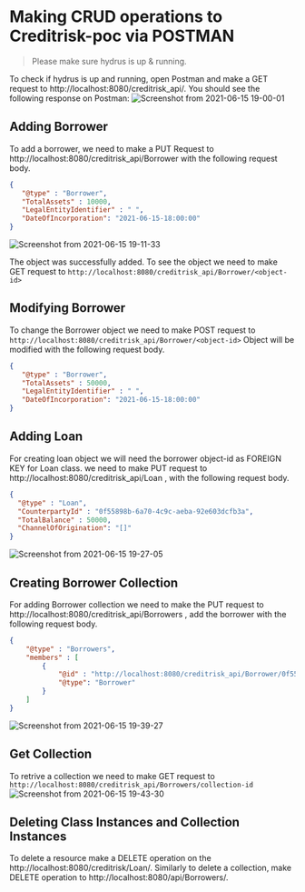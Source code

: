 # Making CRUD operations to Creditrisk-poc via POSTMAN

> Please make sure hydrus is up & running.

To check if hydrus is up and running, open Postman and make a GET request to http://localhost:8080/creditrisk_api/. You should see the following response on Postman:
![Screenshot from 2021-06-15 19-00-01](https://user-images.githubusercontent.com/49719371/122061389-16a87400-ce0c-11eb-8f07-0b19896f6e89.png)

## Adding Borrower
 To add a borrower, we need to make a PUT Request to http://localhost:8080/creditrisk_api/Borrower with the following request body.
 ```json
{
    "@type" : "Borrower",
    "TotalAssets" : 10000,
    "LegalEntityIdentifier" : " ",
    "DateOfIncorporation": "2021-06-15-18:00:00"
}
 ```
 ![Screenshot from 2021-06-15 19-11-33](https://user-images.githubusercontent.com/49719371/122063036-8bc87900-ce0d-11eb-83bd-0295d28a1d30.png)

The object was successfully added. To see the object we need to make GET request to `http://localhost:8080/creditrisk_api/Borrower/<object-id>`
  
  ## Modifying Borrower
  To change the Borrower object we need to make POST request to `http://localhost:8080/creditrisk_api/Borrower/<object-id>` Object will be modified with the following request body.
 ```json
{
    "@type" : "Borrower",
    "TotalAssets" : 50000,
    "LegalEntityIdentifier" : " ",
    "DateOfIncorporation": "2021-06-15-18:00:00"
}
 ```
 
 
 ## Adding Loan
  For creating loan object we will need the borrower object-id as FOREIGN KEY for Loan class.
  we need to make PUT request to http://localhost:8080/creditrisk_api/Loan , with the following request body.
  ```json
  {
    "@type" : "Loan",
    "CounterpartyId" : "0f55898b-6a70-4c9c-aeba-92e603dcfb3a",
    "TotalBalance" : 50000,
    "ChannelOfOrigination": "[]"
}
```
![Screenshot from 2021-06-15 19-27-05](https://user-images.githubusercontent.com/49719371/122065605-b4ea0900-ce0f-11eb-9242-176c61146cfe.png)

## Creating Borrower Collection
For adding Borrower collection we need to make the PUT request to http://localhost:8080/creditrisk_api/Borrowers , add the borrower with the following request body.
```json
{
    "@type" : "Borrowers",
    "members" : [
        {
            "@id" : "http://localhost:8080/creditrisk_api/Borrower/0f55898b-6a70-4c9c-aeba-92e603dcfb3a",
            "@type": "Borrower"
        }
    ]
}
```
![Screenshot from 2021-06-15 19-39-27](https://user-images.githubusercontent.com/49719371/122067719-6fc6d680-ce11-11eb-9b39-71637a352e05.png)

## Get Collection
To retrive a collection we need to make GET request to `http://localhost:8080/creditrisk_api/Borrowers/collection-id`
![Screenshot from 2021-06-15 19-43-30](https://user-images.githubusercontent.com/49719371/122068413-0398a280-ce12-11eb-91fc-0e4b6a1d3b5f.png)

## Deleting Class Instances and Collection Instances
To delete a resource make a DELETE operation on the http://localhost:8080/creditrisk/Loan/<resource-id>. Similarly to delete a collection, make DELETE operation to http://localhost:8080/api/Borrowers/<collection-id>.

